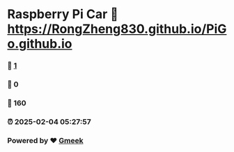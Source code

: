 # Raspberry Pi Car :link: https://RongZheng830.github.io/PiGo.github.io 
### :page_facing_up: [1](https://RongZheng830.github.io/PiGo.github.io/tag.html) 
### :speech_balloon: 0 
### :hibiscus: 160 
### :alarm_clock: 2025-02-04 05:27:57 
### Powered by :heart: [Gmeek](https://github.com/Meekdai/Gmeek)

